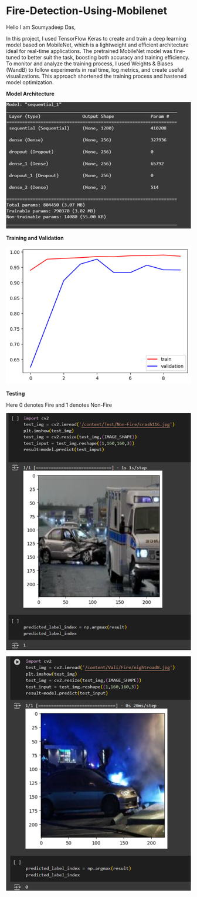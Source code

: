 # Fire-Detection-Using-Mobilenet

Hello I am Soumyadeep Das,

In this project, I used TensorFlow Keras to create and train a deep learning model based on MobileNet, which is a lightweight and efficient architecture ideal for real-time applications. The pretrained MobileNet model was fine-tuned to better suit the task, boosting both accuracy and training efficiency. To monitor and analyze the training process, I used Weights & Biases (WandB) to follow experiments in real time, log metrics, and create useful visualizations. This approach shortened the training process and hastened model optimization.

**Model Architecture**

![](<image/Screenshot 2025-07-11 194150.png>)

**Training and Validation**

![](<image/fire detect train.png>)

**Testing**

Here 0 denotes Fire and 1 denotes Non-Fire

![](<image/Screenshot 2025-07-11 190445.png>)

![](<image/Screenshot 2025-07-11 190501.png>)



